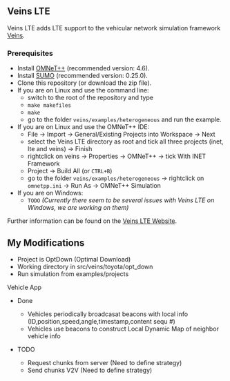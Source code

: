 ## Veins LTE

Veins LTE adds LTE support to the vehicular network simulation framework [Veins](http://veins.car2x.org/).

### Prerequisites

* Install [OMNeT++](http://www.omnetpp.org/) (recommended version: 4.6).
* Install [SUMO](http://www.dlr.de/ts/en/desktopdefault.aspx/tabid-9883/16931_read-41000/) (recommended version: 0.25.0).
* Clone this repository (or download the zip file).
* If you are on Linux and use the command line:
  * switch to the root of the repository and type
  * `make makefiles`
  * `make`
  * go to the folder `veins/examples/heterogeneous` and run the example.
* If you are on Linux and use the OMNeT++ IDE:
  * File -> Import -> General/Existing Projects into Workspace -> Next
  * select the Veins LTE directory as root and tick all three projects (inet, lte and veins) -> Finish
  * rightclick on veins -> Properties -> OMNeT++ -> tick With INET Framework
  * Project -> Build All (or `CTRL+B`)
  * go to the folder `veins/examples/heterogeneous` -> rightclick on `omnetpp.ini` -> Run As -> OMNeT++ Simulation
* If you are on Windows:
  * `TODO` *(Currently there seem to be several issues with Veins LTE on Windows, we are working on them)*

Further information can be found on the [Veins LTE Website](http://veins-lte.car2x.org/).

## My Modifications 
* Project is OptDown (Optimal Download)
* Working directory in src/veins/toyota/opt_down
* Run simulation from examples/projects

Vehicle App
* Done
	- Vehicles periodically broadcasat beacons with local info (ID,position,speed,angle,timestamp,content sequ #)
	- Vehicles use beacons to construct Local Dynamic Map of neighbor vehicle info
	 
* TODO
	- Request chunks from server (Need to define strategy)
	- Send chunks V2V (Need to define strategy)
